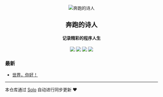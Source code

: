 <p align="center"><img alt="奔跑的诗人" src="https://avatars2.githubusercontent.com/u/39475555?v=4"></p><h2 align="center">
奔跑的诗人
</h2>

<h4 align="center">记录精彩的程序人生</h4>
<p align="center"><a title="奔跑的诗人" target="_blank" href="https://github.com/niuqi0223/solo-blog"><img src="https://img.shields.io/github/last-commit/niuqi0223/solo-blog.svg?style=flat-square&color=FF9900"></a>
<a title="GitHub repo size in bytes" target="_blank" href="https://github.com/niuqi0223/solo-blog"><img src="https://img.shields.io/github/repo-size/niuqi0223/solo-blog.svg?style=flat-square"></a>
<a title="Solo Version" target="_blank" href="https://github.com/b3log/solo/releases"><img src="https://img.shields.io/badge/solo-3.6.7-f1e05a.svg?style=flat-square&color=blueviolet"></a>
<a title="Hits" target="_blank" href="https://github.com/b3log/hits"><img src="https://hits.b3log.org/niuqi0223/solo-blog.svg"></a></p>

### 最新

* [世界，你好！](https://www.murmur.xyz/hello-solo)



---

本仓库通过 [Solo](https://github.com/b3log/solo) 自动进行同步更新 ❤️ 